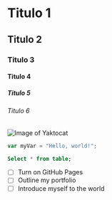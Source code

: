 # Titulo 1
## Titulo 2
### Titulo 3
#### Titulo 4
##### Titulo 5
###### Titulo 6

![Image of Yaktocat](https://octodex.github.com/images/yaktocat.png)

``` javascript
var myVar = "Hello, world!";
```

``` SQL
Select * from table;
```

- [ ] Turn on GitHub Pages
- [ ] Outline my portfolio
- [ ] Introduce myself to the world
